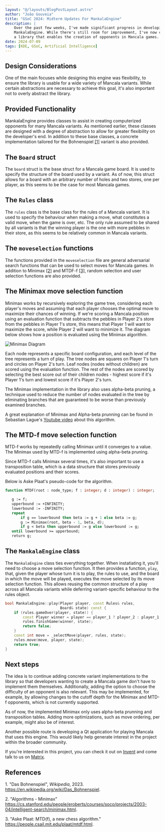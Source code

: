 ```yaml
---
layout: "@/layouts/BlogPostLayout.astro"
author: "João Gouveia"
title: "GSoC 2024: Midterm Updates For MankalaEngine"
description: |
    Over the past few weeks, I've made significant progress in developing
    MankalaEngine. While there's still room for improvement, I've now created
    a library that enables the creation of opponents in Mancala games.
date: 2024-07-09
tags: [KDE, GSoC, Artificial Intelligence]
---
```


## Design Considerations

One of the main focuses while designing this engine was flexibility, to ensure
the library is usable for a wide variety of Mancala variants. While certain
abstractions are necessary to achieve this goal, it's also important not to overly
abstract the library.

## Provided Functionality

MankalaEngine provides classes to assist in creating computerized opponents for
many Mancala variants. As mentioned earlier, these classes are designed with a
degree of abstraction to allow for greater flexibility on the developer's end. In
addition to these base classes, a concrete implementation tailored for the
Bohnenspiel [\[1\]](#citeproc_bib_item_1) variant is also provided.

## The `Board` struct

The `board` struct is the base struct for a Mancala game board. It is used to
specify the structure of the board used by a variant. As of now, this struct
allows for a board with an arbitrary number of holes and two stores, one per
player, as this seems to be the case for most Mancala games.

## The `Rules` class

The `rules` class is the base class for the rules of a Mancala variant. It is
used to specify the behaviour when making a move, what constitutes a valid move,
when the game is over, etc. The only rule assumed to be shared by all variants is
that the winning player is the one with more pebbles in their store, as this
seems to be relatively common in Mancala variants.

## The `moveselection` functions

The functions provided in the `moveselection` file are general adversarial search
functions that can be used to select moves for Mancala games. In addition to
Minimax [\[2\]](#citeproc_bib_item_2) and MTDF-f [\[3\]](#citeproc_bib_item_3),
random selection and user selection functions are also provided.

## The Minimax move selection function

Minimax works by recursively exploring the game tree, considering each player's
moves and assuming that each player chooses the optimal move to maximize their
chances of winning. If we're scoring a Mancala position using an evaluation
function that subtracts the pebbles in Player 2's store from the pebbles in
Player 1's store, this means that Player 1 will want to maximize the score, while
Player 2 will want to minimize it. The diagram below shows how a position is
evaluated using the Minimax algorithm.

![Minimax Diagram](@/images/minimax.svg)

Each node represents a specific board configuration, and each level of the tree
represents a turn of play. The tree nodes are squares on Player 1's turn and
circles on Player 2's turn. Leaf nodes (nodes without children) are scored
using the evaluation function. The rest of the nodes are scored by selecting
the best score out of their children nodes - highest score if it's Player 1's
turn and lowest score if it's Player 2's turn.

The Minimax implementation in the library also uses alpha-beta pruning, a
technique used to reduce the number of nodes evaluated in the tree by eliminating
branches that are guaranteed to be worse than previously examined branches.

A great explanation of Minimax and Alpha-beta prunning can be found in Sebastian
Lague's [Youtube video](https://youtu.be/l-hh51ncgDI?si=pL81nM6I8W_A2oW-) about
this algorithm.

## The MTD-f move selection function

MTD-f works by repeatedly calling Minimax until it converges to a value. The
Minimax used by MTD-f is implemented using alpha-beta pruning.

Since MTD-f calls Minimax several times, it's also important to use a
transposition table, which is a data structure that stores previously evaluated
positions and their scores.

Below is Aske Plaat's pseudo-code for the algorithm.

```pascal
function MTDF(root : node_type; f : integer; d : integer) : integer;

   g := f;
   upperbound := +INFINITY;
   lowerbound := -INFINITY;
   repeat
       if g == lowerbound then beta := g + 1 else beta := g;
       g := Minimax(root, beta - 1, beta, d);
       if g < beta then upperbound := g else lowerbound := g;
   until lowerbound >= upperbound;
   return g;
```

## The `MankalaEngine` class

The `MankalaEngine` class ties everything together. When instatiating it, you'll
need to choose a move selection function. It then provides a function, `play`,
that, given the player whose turn it is to play, the rules to use, and the board
in which the move will be played, executes the move selected by its move
selection function. This allows reusing the common structure of a play across all
Mancala variants while deferring variant-specific behaviour to the rules object.

```cpp
bool MankalaEngine::play(Player player, const Rules& rules,
                         Board& state) const {
    if (rules.gameOver(player, state)) {
        const Player winner = player == player_1 ? player_2 : player_1;
        rules.finishGame(winner, state);
        return false;
    }
    const int move = _selectMove(player, rules, state);
    rules.move(move, player, state);
    return true;
}
```

## Next steps

The idea is to continue adding concrete variant implementations to the library so
that developers wanting to create a Mancala game don't have to implement them
themselves. Additionally, adding the option to choose the difficulty of an
opponent is also relevant. This may be implemented, for example, by allowing
changes to the cutoff depth for the Minimax and MTD-f opponents, which is not
currently supported.

As of now, the implemented Minimax only uses alpha-beta prunning and
transposition tables. Adding more optimizations, such as move ordering, per
example, might also be of interest.

Another possible route is developing a Qt application for playing Mancala that
uses this engine. This would likely help generate interest in the project within
the broader community.

If you're interested in this project, you can check it out on
[Invent](https://invent.kde.org/joaotgouveia/mankalaengine) and come talk to us
on [Matrix](https://matrix.to/#/#mancala:kde.org).

## References

<a name="citeproc_bib_item_1" class="reference">1.</a> "Das Bohnenspiel", <i>Wikipedia</i>, 2023.
<https://en.wikipedia.org/wiki/Das_Bohnenspiel>.

<a name="citeproc_bib_item_2" class="reference">2.</a> "Algorithms - Minimax"
<https://cs.stanford.edu/people/eroberts/courses/soco/projects/2003-04/intelligent-search/minimax.html>.

<a name="citeproc_bib_item_3" class="reference">3.</a> "Aske Plaat: MTD(f), a new chess algorithm."
<https://people.csail.mit.edu/plaat/mtdf.html>.
